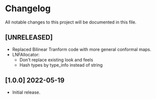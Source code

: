 # Changelog

All notable changes to this project will be documented in this file.

## [UNRELEASED]
- Replaced Bilinear Tranform code with more general conformal maps.
- LNFAllocator:
  - Don't replace existing look and feels
  - Hash types by type_info instead of string

## [1.0.0] 2022-05-19
- Initial release.
